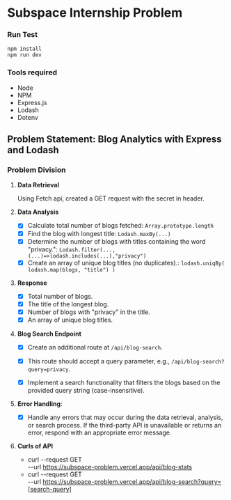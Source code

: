 # Subspace Internship Problem

### Run Test

```terminal
npm install
npm run dev
```

### Tools required

- Node
- NPM
- Express.js
- Lodash
- Dotenv

## Problem Statement: Blog Analytics with Express and Lodash

### Problem Division

1. __Data Retrieval__

    Using Fetch api, created a GET request with the secret in header.

2. __Data Analysis__

    - [x] Calculate total number of blogs fetched: ```Array.prototype.length```
    - [x] Find the blog with longest title: ```Lodash.maxBy(...)```
    - [x] Determine the number of blogs with titles containing the word "privacy.": ```Lodash.filter(...,(...)=>lodash.includes(...),"privacy")```
    - [x] Create an array of unique blog titles (no duplicates).: ```lodash.uniqBy(
        lodash.map(blogs, "title")
    )```

3. __Response__
    - [x] Total number of blogs.
    - [x] The title of the longest blog.
    - [x] Number of blogs with "privacy" in the title.
    - [x] An array of unique blog titles.

4. __Blog Search Endpoint__

   - [x] Create an additional route at `/api/blog-search`.

   - [x] This route should accept a query parameter, e.g., `/api/blog-search?query=privacy`.

   - [x] Implement a search functionality that filters the blogs based on the provided query string (case-insensitive).

5. __Error Handling__:
   - [x] Handle any errors that may occur during the data retrieval, analysis, or search process. If the third-party API is unavailable or returns an error, respond with an appropriate error message.

6. __Curls of API__
   - curl --request GET \
  --url https://subspace-problem.vercel.app/api/blog-stats
   - curl --request GET \
  --url https://subspace-problem.vercel.app/api/blog-search?query=[search-query]